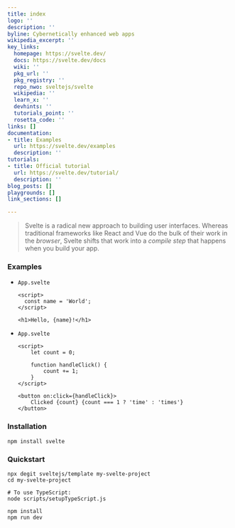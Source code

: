 ```yaml
---
title: index
logo: ''
description: ''
byline: Cybernetically enhanced web apps
wikipedia_excerpt: ''
key_links:
  homepage: https://svelte.dev/
  docs: https://svelte.dev/docs
  wiki: ''
  pkg_url: ''
  pkg_registry: ''
  repo_nwo: sveltejs/svelte
  wikipedia: ''
  learn_x: ''
  devhints: ''
  tutorials_point: ''
  rosetta_code: ''
links: []
documentation:
- title: Examples
  url: https://svelte.dev/examples
  description: ''
tutorials:
- title: Official tutorial
  url: https://svelte.dev/tutorial/
  description: ''
blog_posts: []
playgrounds: []
link_sections: []

---
```

> Svelte is a radical new approach to building user interfaces. Whereas traditional frameworks like React and Vue do the bulk of their work in the _browser_, Svelte shifts that work into a _compile step_ that happens when you build your app.

### Examples

* `App.svelte`
    ```svelvte
    <script>
      const name = 'World';
    </script>

    <h1>Hello, {name}!</h1>
    ```
* `App.svelte`
    ```svelvte
    <script>
        let count = 0;

        function handleClick() {
            count += 1;
        }
    </script>

    <button on:click={handleClick}>
        Clicked {count} {count === 1 ? 'time' : 'times'}
    </button>
	```
    
### Installation

    npm install svelte

### Quickstart

    npx degit sveltejs/template my-svelte-project
    cd my-svelte-project
    
    # To use TypeScript:
    node scripts/setupTypeScript.js
    
    npm install
    npm run dev